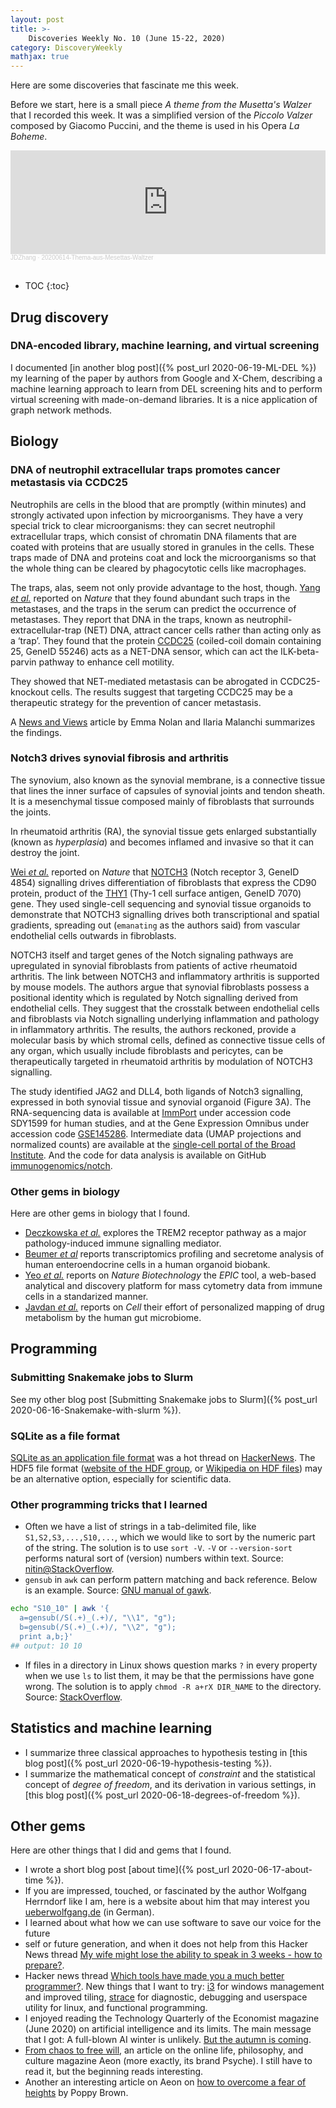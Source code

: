 ```yaml
---
layout: post
title: >-
    Discoveries Weekly No. 10 (June 15-22, 2020)
category: DiscoveryWeekly
mathjax: true
---
```


Here are some discoveries that fascinate me this week.

Before we start, here is a small piece *A theme from the Musetta's Walzer* that
I recorded this week. It was a simplified version of the *Piccolo Valzer*
composed by Giacomo Puccini, and the theme is used in his Opera *La Boheme*.

<iframe width="100%" height="166" scrolling="no" frameborder="no"
allow="autoplay"
src="https://w.soundcloud.com/player/?url=https%3A//api.soundcloud.com/tracks/840122590&color=%23ff5500&auto_play=false&hide_related=false&show_comments=true&show_user=true&show_reposts=false&show_teaser=true"></iframe><div
style="font-size: 10px; color: #cccccc;line-break: anywhere;word-break:
normal;overflow: hidden;white-space: nowrap;text-overflow: ellipsis;
font-family: Interstate,Lucida Grande,Lucida Sans Unicode,Lucida
Sans,Garuda,Verdana,Tahoma,sans-serif;font-weight: 100;"><a
href="https://soundcloud.com/jdzhang" title="JDZhang" target="_blank"
style="color: #cccccc; text-decoration: none;">JDZhang</a> · <a
href="https://soundcloud.com/jdzhang/20200614-thema-aus-mesettas"
title="20200614-Thema-aus-Mesettas-Waltzer" target="_blank" style="color:
#cccccc; text-decoration: none;">20200614-Thema-aus-Mesettas-Waltzer</a></div>

<br/>

* TOC
{:toc}

## Drug discovery

### DNA-encoded library, machine learning, and virtual screening

I documented [in another blog post]({% post_url 2020-06-19-ML-DEL %}) my
learning of the paper by authors from Google and X-Chem, describing a machine
learning approach to learn from DEL screening hits and to perform virtual
screening with made-on-demand libraries. It is a nice application of graph
network methods.

## Biology

### DNA of neutrophil extracellular traps promotes cancer metastasis via CCDC25

Neutrophils are cells in the blood that are promptly (within minutes) and
strongly activated upon infection by microorganisms. They have a very special
trick to clear microorganisms: they can secret neutrophil extracellular traps,
which consist of chromatin DNA filaments that are coated with proteins that are
usually stored in granules in the cells. These traps made of DNA and proteins
coat and lock the microorganisms so that the whole thing can be cleared by
phagocytotic cells like macrophages.

The traps, alas, seem not only provide advantage to the host, though. [Yang *et
al.*](https://www.nature.com/articles/s41586-020-2394-6) reported on *Nature*
that they found abundant such traps in the metastases, and the traps in the
serum can predict the occurrence of metastases. They report that DNA in the
traps, known as neutrophil-extracellular-trap (NET) DNA, attract cancer cells
rather than acting only as a &lsquo;trap&rsquo;. They found that the protein
[CCDC25](https://www.nature.com/articles/s41586-020-2394-6) (coiled-coil domain
containing 25, GeneID 55246) acts as a NET-DNA sensor, which can act the
ILK-beta-parvin pathway to enhance cell motility.

They showed that NET-mediated metastasis can be abrogated in CCDC25-knockout
cells. The results suggest that targeting CCDC25 may be a therapeutic strategy
for the prevention of cancer metastasis.

A [News and
Views](https://www.nature.com/articles/d41586-020-01672-3) article by Emma Nolan
and Ilaria Malanchi summarizes the findings.

### Notch3 drives synovial fibrosis and arthritis

The synovium, also known as the synovial membrane, is a connective tissue that
lines the inner surface of capsules of synovial joints and tendon sheath. It is
a mesenchymal tissue composed mainly of fibroblasts that surrounds the joints.

In rheumatoid arthritis (RA), the synovial tissue gets enlarged substantially
(known as *hyperplasia*) and becomes inflamed and invasive so that it can
destroy the joint.

[Wei *et al.*](https://www.nature.com/articles/s41586-020-2222-z) reported on
*Nature* that [NOTCH3](https://www.ncbi.nlm.nih.gov/gene/4854) (Notch receptor
3, GeneID 4854) signalling drives differentiation of fibroblasts that express
the CD90 protein, product of the [THY1](https://www.ncbi.nlm.nih.gov/gene/7070)
(Thy-1 cell surface antigen, GeneID 7070) gene. They used single-cell sequencing
and synovial tissue organoids to demonstrate that NOTCH3 signalling drives both
transcriptional and spatial gradients, spreading out (`emanating` as the authors
said) from vascular endothelial cells outwards in fibroblasts.

NOTCH3 itself and target genes of the Notch signaling pathways are upregulated
in synovial fibroblasts from patients of active rheumatoid arthritis. The link
between NOTCH3 and inflammatory arthritis is supported by mouse models. The
authors argue that synovial fibroblasts possess a positional identity which is
regulated by Notch signalling derived from endothelial cells. They suggest that
the crosstalk between endothelial cells and fibroblasts via Notch signalling
underlying inflammation and pathology in inflammatory arthritis. The results,
the authors reckoned, provide a molecular basis by which stromal cells, defined
as connective tissue cells of any organ, which usually include fibroblasts and
pericytes, can be therapeutically targeted in rheumatoid arthritis by modulation
of NOTCH3 signalling.

The study identified JAG2 and DLL4, both ligands of Notch3 signalling, expressed
in both synovial tissue and synovial organoid (Figure 3A). The RNA-sequencing
data is available at [ImmPort](https://ww.immport.org) under accession code
SDY1599 for human studies, and at the Gene Expression Omnibus under accession
code [GSE145286](https://www.ncbi.nlm.nih.gov/geo/query/acc.cgi?acc=GSE145286).
Intermediate data (UMAP projections and normalized counts) are available at the
[single-cell portal of the Broad
Institute](https://portals.broadinstitute.org/single_cell/study/SCP469). And the
code for data analysis is available on GitHub
[immunogenomics/notch](http://github.com/immunogenomics/notch).

### Other gems in biology

Here are other gems in biology that I found.

* [Deczkowska *et
  al.*](https://www.cell.com/cell/fulltext/S0092-8674(20)30565-1) explores the
  TREM2 receptor pathway as a major pathology-induced immune signalling
  mediator.
* [Beumer *et al*](https://www.cell.com/cell/fulltext/S0092-8674(20)30501-8)
  reports transcriptomics profiling and secretome analysis of human
  enteroendocrine cells in a human organoid biobank.
* [Yeo *et al.*](https://www.nature.com/articles/s41587-020-0532-1) reports on
    *Nature Biotechnology* the *EPIC* tool, a web-based analytical and discovery
    platform for mass cytometry data from immune cells in a standarized manner.
* [Javdan *et al.*](https://www.cell.com/cell/pdf/S0092-8674(20)30563-8.pdf)
    reports on *Cell* their effort of personalized mapping of drug metabolism by
    the human gut microbiome.

## Programming

### Submitting Snakemake jobs to Slurm

See my other blog post [Submitting Snakemake jobs to Slurm]({% post_url
2020-06-16-Snakemake-with-slurm %}).

### SQLite as a file format

[SQLite as an application file
format](https://www.sqlite.org/appfileformat.html) was a hot thread on
[HackerNews](https://news.ycombinator.com/item?id=18754634). The HDF5 file
format ([website of the HDF group](https://www.hdfgroup.org/), or [Wikipedia on
HDF files](https://www.hdfgroup.org/)) may be an alternative option, especially
for scientific data.

### Other programming tricks that I learned

* Often we have a list of strings in a tab-delimited file, like
    `S1,S2,S3,...,S10,...`, which we would like to sort by the numeric part of
    the string. The solution is to use `sort -V`. `-V` or `--version-sort`
    performs natural sort of (version) numbers within text. Source:
    [nitin@StackOverflow](https://stackoverflow.com/questions/16945134/bash-sort-list-of-strings-by-number-at-the-end).
* `gensub` in `awk` can perform pattern matching and back reference. Below is an
    example. Source: [GNU manual of
    gawk](https://www.gnu.org/software/gawk/manual/html_node/String-Functions.html).

```bash
echo "S10_10" | awk '{
  a=gensub(/S(.+)_(.+)/, "\\1", "g");
  b=gensub(/S(.+)_(.+)/, "\\2", "g");
  print a,b;}'
## output: 10 10
```

* If files in a directory in Linux shows question marks `?` in every property
  when we use `ls` to list them, it may be that the permissions have gone wrong.
  The solution is to apply `chmod -R a+rX DIR_NAME` to the directory. Source:
  [StackOverflow](https://askubuntu.com/questions/243999/why-do-question-mark-characters-appear-when-changing-the-permissions-of-director).

## Statistics and machine learning

* I summarize three classical approaches to hypothesis testing in
  [this blog post]({% post_url 2020-06-19-hypothesis-testing %}).
* I summarize the mathematical concept of *constraint* and the statistical
  concept of *degree of freedom*, and its derivation in various settings, in
  [this blog post]({% post_url 2020-06-18-degrees-of-freedom %}).

## Other gems

Here are other things that I did and gems that I found.

* I wrote a short blog post [about time]({% post_url 2020-06-17-about-time
    %}).
* If you are impressed, touched, or fascinated by the author Wolfgang Herrndorf
    like I am, here is a website about him that may interest you
    [ueberwolfgang.de](https://www.ueberwolfgang.de) (in German).
* I learned about what how we can use software to save our voice for the future
* self or future generation, and when it does not
    help from this Hacker News thread [My wife might lose the ability to speak
    in 3 weeks - how to
    prepare?](https://news.ycombinator.com/item?id=23490115).
* Hacker news thread [Which tools have made you a much better
   programmer?](https://news.ycombinator.com/item?id=23468193). New things that
   I want to try: [i3](https://i3wm.org/) for windows management and improved
   tiling, [strace](https://strace.io/) for diagnostic, debugging and userspace
   utility for linux, and functional  programming.
* I enjoyed reading the Technology Quarterly of the Economist magazine (June
  2020) on artificial intelligence and its limits. The main message that I got:
  A full-blown AI winter is unlikely. [But the autumn is
  coming](https://www.economist.com/technology-quarterly/2020/06/11/an-understanding-of-ais-limitations-is-starting-to-sink-in).
* [From chaos to free
   will](https://aeon.co/essays/heres-why-so-many-physicists-are-wrong-about-free-will),
   an article on the online life, philosophy, and culture magazine Aeon (more
   exactly, its brand Psyche). I still have to read it, but the beginning reads
   interesting.
* Another an interesting article on Aeon on [how to overcome a fear of
  heights](https://psyche.co/guides/how-to-overcome-a-fear-of-heights-step-by-careful-step)
  by Poppy Brown.
